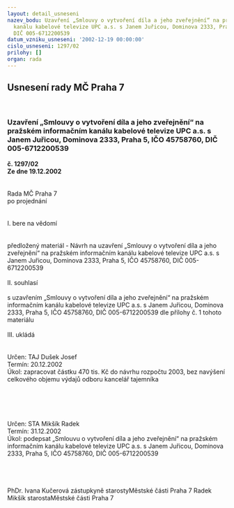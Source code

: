 ```yaml
---
layout: detail_usneseni
nazev_bodu: Uzavření „Smlouvy o vytvoření díla a jeho zveřejnění“ na pražském informačním
  kanálu kabelové televize UPC a.s. s Janem Juřicou, Dominova 2333, Praha 5, IČO 45758760,
  DIČ 005-6712200539
datum_vzniku_usneseni: '2002-12-19 00:00:00'
cislo_usneseni: 1297/02
prilohy: []
organ: rada
---
```

<div id="ucUsn_pList" class="usn">
	<span><h2>Usnesení rady MČ Praha 7 </h2>
<br></span><div class="standBody">
<span><h3>Uzavření „Smlouvy o vytvoření díla a jeho zveřejnění“ na pražském informačním kanálu kabelové televize UPC a.s. s Janem Juřicou, Dominova 2333, Praha 5, IČO 45758760, DIČ 005-6712200539</h3></span><div class="center">
		<strong>č. 1297/02</strong><br>
	</div>
<div class="center">
		<strong>Ze dne 19.12.2002</strong><br><br>
	</div>
<br>Rada MČ Praha 7<br>po projednání<br><br><br>I.	bere na vědomí<br><br> <br>předložený materiál - Návrh na uzavření „Smlouvy o vytvoření díla a jeho zveřejnění“ na pražském informačním kanálu kabelové televize UPC a.s. s Janem Juřicou, Dominova 2333, Praha 5, IČO 45758760, DIČ 005-6712200539<br><br>II.	souhlasí <br><br>s uzavřením „Smlouvy o vytvoření díla a jeho zveřejnění“ na pražském informačním kanálu kabelové televize UPC a.s. s Janem Juřicou, Dominova 2333, Praha 5, IČO 45758760, DIČ 005-6712200539 dle přílohy č. 1 tohoto materiálu<br><br>III.	ukládá <br><br> <br>Určen:	TAJ Dušek Josef<br>Termín: 20.12.2002<br>Úkol:	zapracovat částku 470 tis. Kč do návrhu rozpočtu 2003, bez navýšení celkového objemu výdajů odboru kancelář tajemníka <br> <br><br><br><br> <br>Určen:	STA Mikšík Radek<br>Termín: 31.12.2002<br>Úkol:	podepsat „Smlouvu o vytvoření díla a jeho zveřejnění“ na pražském informačním kanálu kabelové televize UPC a.s. s Janem Juřicou, Dominova 2333, Praha 5, IČO 45758760, DIČ 005-6712200539<br> <br><br><br> 	<br>PhDr. Ivana Kučerová zástupkyně starostyMěstské části Praha 7	 Radek Mikšík starostaMěstské části Praha 7<br>	<br><br>
</div>
</div>